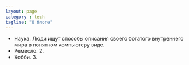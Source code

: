 ```yaml
---
layout: page
category : tech
tagline: "О блоге"
---
```


- Наука. Люди ищут способы описания своего богатого внутреннего мира в понятном компьютеру виде.
- Ремесло. 2.
- Хобби. 3.
